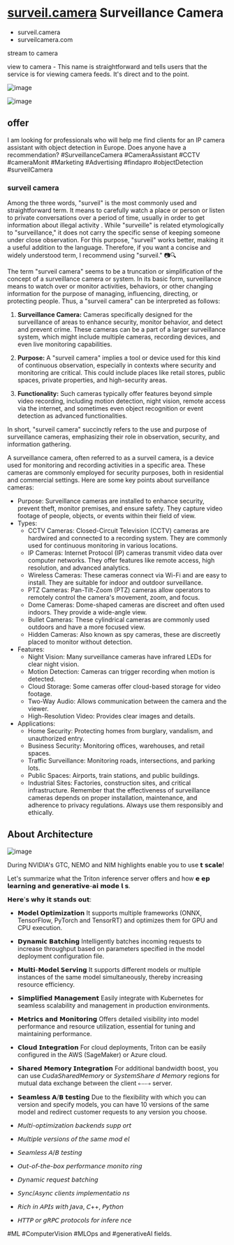 # [surveil.camera](http://www.surveil.camera) Surveillance Camera



- surveil.camera
- surveilcamera.com

stream to camera

view to camera   - This name is straightforward and tells users that the service is for viewing camera feeds. It's direct and to the point.



![image](https://github.com/surveilcamera/www/assets/5669657/1bb74481-5c36-4524-91d2-42ecd9249549)

![image](https://github.com/surveilcamera/www/assets/5669657/909b3d31-2247-40fa-b03b-825b2c43dc75)

## offer

I am looking for professionals who will help me find clients for an IP camera assistant with object detection in Europe.
Does anyone have a recommendation?
#SurveillanceCamera #CameraAssistant #CCTV #cameraMonit #Marketing #Advertising #findapro #objectDetection #surveilCamera

### surveil camera

Among the three words, "surveil" is the most commonly used and straightforward term. It means to carefully watch a place or person or listen to private conversations over a period of time, usually in order to get information about illegal activity .
While "surveille" is related etymologically to "surveillance," it does not carry the specific sense of keeping someone under close observation. For this purpose, "surveil" works better, making it a useful addition to the language.
Therefore, if you want a concise and widely understood term, I recommend using "surveil." 📷🔍

The term "surveil camera" seems to be a truncation or simplification of the concept of a surveillance camera or system. In its basic form, surveillance means to watch over or monitor activities, behaviors, or other changing information for the purpose of managing, influencing, directing, or protecting people. Thus, a "surveil camera" can be interpreted as follows:

1. **Surveillance Camera:** Cameras specifically designed for the surveillance of areas to enhance security, monitor behavior, and detect and prevent crime. These cameras can be a part of a larger surveillance system, which might include multiple cameras, recording devices, and even live monitoring capabilities. 

2. **Purpose:** A "surveil camera" implies a tool or device used for this kind of continuous observation, especially in contexts where security and monitoring are critical. This could include places like retail stores, public spaces, private properties, and high-security areas.

3. **Functionality:** Such cameras typically offer features beyond simple video recording, including motion detection, night vision, remote access via the internet, and sometimes even object recognition or event detection as advanced functionalities.

In short, "surveil camera" succinctly refers to the use and purpose of surveillance cameras, emphasizing their role in observation, security, and information gathering.


A surveillance camera, often referred to as a surveil camera, is a device used for monitoring and recording activities in a specific area. These cameras are commonly employed for security purposes, both in residential and commercial settings. Here are some key points about surveillance cameras:
- Purpose: Surveillance cameras are installed to enhance security, prevent theft, monitor premises, and ensure safety. They capture video footage of people, objects, or events within their field of view.
- Types:
    - CCTV Cameras: Closed-Circuit Television (CCTV) cameras are hardwired and connected to a recording system. They are commonly used for continuous monitoring in various locations.
    - IP Cameras: Internet Protocol (IP) cameras transmit video data over computer networks. They offer features like remote access, high resolution, and advanced analytics.
    - Wireless Cameras: These cameras connect via Wi-Fi and are easy to install. They are suitable for indoor and outdoor surveillance.
    - PTZ Cameras: Pan-Tilt-Zoom (PTZ) cameras allow operators to remotely control the camera's movement, zoom, and focus.
    - Dome Cameras: Dome-shaped cameras are discreet and often used indoors. They provide a wide-angle view.
    - Bullet Cameras: These cylindrical cameras are commonly used outdoors and have a more focused view.
    - Hidden Cameras: Also known as spy cameras, these are discreetly placed to monitor without detection.
- Features:
    - Night Vision: Many surveillance cameras have infrared LEDs for clear night vision.
    - Motion Detection: Cameras can trigger recording when motion is detected.
    - Cloud Storage: Some cameras offer cloud-based storage for video footage.
    - Two-Way Audio: Allows communication between the camera and the viewer.
    - High-Resolution Video: Provides clear images and details.
- Applications:
    - Home Security: Protecting homes from burglary, vandalism, and unauthorized entry.
    - Business Security: Monitoring offices, warehouses, and retail spaces.
    - Traffic Surveillance: Monitoring roads, intersections, and parking lots.
    - Public Spaces: Airports, train stations, and public buildings.
    - Industrial Sites: Factories, construction sites, and critical infrastructure.
Remember that the effectiveness of surveillance cameras depends on proper installation, maintenance, and adherence to privacy regulations. Always use them responsibly and ethically.



## About Architecture

![image](https://github.com/surveilcamera/www/assets/5669657/37d3eb16-04b1-4781-9dfe-cb825f54fa9c)


During NVIDIA's GTC, NEMO and NIM highlights enable you to use 𝘁 𝘀𝗰𝗮𝗹𝗲!

Let's summarize what the Triton inference server offers and how 𝗲 𝗲𝗽 𝗹𝗲𝗮𝗿𝗻𝗶𝗻𝗴 𝗮𝗻𝗱 𝗴𝗲𝗻𝗲𝗿𝗮𝘁𝗶𝘃𝗲-𝗮𝗶 𝗺𝗼𝗱𝗲 𝗹 𝘀.

𝗛𝗲𝗿𝗲'𝘀 𝘄𝗵𝘆 𝗶𝘁 𝘀𝘁𝗮𝗻𝗱𝘀 𝗼𝘂𝘁:

+ 𝗠𝗼𝗱𝗲𝗹 𝗢𝗽𝘁𝗶𝗺𝗶𝘇𝗮𝘁𝗶𝗼𝗻
It supports multiple frameworks (ONNX, TensorFlow, PyTorch and TensorRT) and optimizes them for GPU and CPU execution.

+ 𝗗𝘆𝗻𝗮𝗺𝗶𝗰 𝗕𝗮𝘁𝗰𝗵𝗶𝗻𝗴
Intelligently batches incoming requests to increase throughput based on parameters specified in the model deployment configuration file.

+ 𝗠𝘂𝗹𝘁𝗶-𝗠𝗼𝗱𝗲𝗹 𝗦𝗲𝗿𝘃𝗶𝗻𝗴
It supports different models or multiple instances of the same model simultaneously, thereby increasing resource efficiency.

+ 𝗦𝗶𝗺𝗽𝗹𝗶𝗳𝗶𝗲𝗱 𝗠𝗮𝗻𝗮𝗴𝗲𝗺𝗲𝗻𝘁
Easily integrate with Kubernetes for seamless scalability and management in production environments.

+ 𝗠𝗲𝘁𝗿𝗶𝗰𝘀 𝗮𝗻𝗱 𝗠𝗼𝗻𝗶𝘁𝗼𝗿𝗶𝗻𝗴
Offers detailed visibility into model performance and resource utilization, essential for tuning and maintaining performance.

+ 𝗖𝗹𝗼𝘂𝗱 𝗜𝗻𝘁𝗲𝗴𝗿𝗮𝘁𝗶𝗼𝗻
For cloud deployments, Triton can be easily configured in the AWS (SageMaker) or Azure cloud.

+ 𝗦𝗵𝗮𝗿𝗲𝗱 𝗠𝗲𝗺𝗼𝗿𝘆 𝗜𝗻𝘁𝗲𝗴𝗿𝗮𝘁𝗶𝗼𝗻
For additional bandwidth boost, you can use 𝘊𝘶𝘥𝘢𝘚𝘩𝘢𝘳𝘦𝘥𝘔𝘦𝘮𝘰𝘳𝘺 or 𝘚𝘺𝘴𝘵𝘦𝘮𝘚𝘩𝘢𝘳𝘦 𝘥 𝘔𝘦𝘮𝘰𝘳𝘺 regions for mutual data exchange between the client ⤌⤍ server.

+ 𝗦𝗲𝗮𝗺𝗹𝗲𝘀𝘀 𝗔/𝗕 𝘁𝗲𝘀𝘁𝗶𝗻𝗴
Due to the flexibility with which you can version and specify models, you can have 10 versions of the same model and redirect customer requests to any version you choose.


+ 𝘔𝘶𝘭𝘵𝘪-𝘰𝘱𝘵𝘪𝘮𝘪𝘻𝘢𝘵𝘪𝘰𝘯 𝘣𝘢𝘤𝘬𝘦𝘯𝘥𝘴 𝘴𝘶𝘱𝘱 𝘰𝘳𝘵
+ 𝘔𝘶𝘭𝘵𝘪𝘱𝘭𝘦 𝘷𝘦𝘳𝘴𝘪𝘰𝘯𝘴 𝘰𝘧 𝘵𝘩𝘦 𝘴𝘢𝘮𝘦 𝘮𝘰𝘥 𝘦𝘭
+ 𝘚𝘦𝘢𝘮𝘭𝘦𝘴𝘴 𝘈/𝘉 𝘵𝘦𝘴𝘵𝘪𝘯𝘨
+ 𝘖𝘶𝘵-𝘰𝘧-𝘵𝘩𝘦-𝘣𝘰𝘹 𝘱𝘦𝘳𝘧𝘰𝘳𝘮𝘢𝘯𝘤𝘦 𝘮𝘰𝘯𝘪𝘵𝘰 𝘳𝘪𝘯𝘨
+ 𝘋𝘺𝘯𝘢𝘮𝘪𝘤 𝘳𝘦𝘲𝘶𝘦𝘴𝘵 𝘣𝘢𝘵𝘤𝘩𝘪𝘯𝘨
+ 𝘚𝘺𝘯𝘤/𝘈𝘴𝘺𝘯𝘤 𝘤𝘭𝘪𝘦𝘯𝘵𝘴 𝘪𝘮𝘱𝘭𝘦𝘮𝘦𝘯𝘵𝘢𝘵𝘪𝘰 𝘯𝘴
+ 𝘙𝘪𝘤𝘩 𝘪𝘯 𝘈𝘗𝘐𝘴 𝘸𝘪𝘵𝘩 𝘑𝘢𝘷𝘢, 𝘊++, 𝘗𝘺𝘵𝘩𝘰𝘯
+ 𝘏𝘛𝘛𝘗 𝘰𝘳 𝘨𝘙𝘗𝘊 𝘱𝘳𝘰𝘵𝘰𝘤𝘰𝘭𝘴 𝘧𝘰𝘳 𝘪𝘯𝘧𝘦𝘳𝘦 𝘯𝘤𝘦



#ML #ComputerVision #MLOps and #generativeAI fields.



